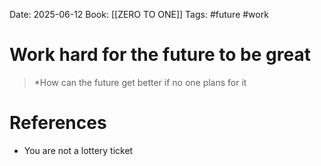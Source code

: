 Date: 2025-06-12
Book: [[ZERO TO ONE]]
Tags:  #future #work

# Work hard for the future to be great

>*How can the future get better if no one plans for it
# References 
 - You are not a lottery ticket 